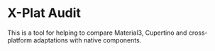 # X-Plat Audit

This is a tool for helping to compare Material3, Cupertino and cross-platform adaptations with native components. 
